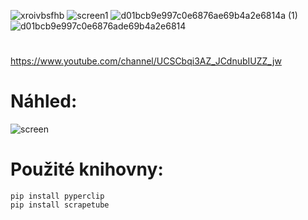 ![xroivbsfhb](https://user-images.githubusercontent.com/82058894/167011029-39fe5fd3-9548-4015-a4ac-af8b4437fe1f.png)
![screen1](https://user-images.githubusercontent.com/82058894/167012491-443749de-973e-435a-839f-1eb1e661ba4f.jpg)
![d01bcb9e997c0e6876ae69b4a2e6814a (1)](https://user-images.githubusercontent.com/82058894/167687453-8381a78a-f9c8-4086-b077-2ce326075fd7.png)
![d01bcb9e997c0e6876ade69b4a2e6814](https://user-images.githubusercontent.com/82058894/167688184-be9bdfc0-6c62-4aa9-bb39-901c5c7db88f.png)
#
https://www.youtube.com/channel/UCSCbqi3AZ_JCdnubIUZZ_jw
#

# Náhled:
![screen](https://user-images.githubusercontent.com/82058894/168436714-7c40224c-9a1c-4482-94c0-52edcb7867ef.png)

# Použité knihovny:
```
pip install pyperclip
pip install scrapetube

```
